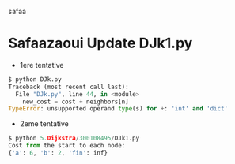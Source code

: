 safaa

# Safaazaoui Update DJk1.py

* 1ere tentative

```python
$ python DJk.py 
Traceback (most recent call last):
  File "DJk.py", line 44, in <module>
    new_cost = cost + neighbors[n]
TypeError: unsupported operand type(s) for +: 'int' and 'dict'
```

* 2eme tentative

```python
$ python 5.Dijkstra/300108495/DJk1.py 
Cost from the start to each node:
{'a': 6, 'b': 2, 'fin': inf}
```
